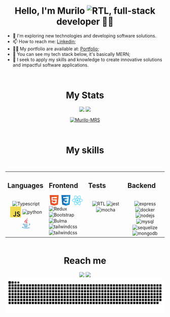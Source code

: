 <h1 align="center">Hello, I'm Murilo
  <img title="RTL" width="36px" src="https://camo.githubusercontent.com/e8e7b06ecf583bc040eb60e44eb5b8e0ecc5421320a92929ce21522dbc34c891/68747470733a2f2f6d656469612e67697068792e636f6d2f6d656469612f6876524a434c467a6361737252346961377a2f67697068792e676966">, full-stack developer 👨‍💻 </h1>

- 🤔 I'm exploring new technologies and developing software solutions.
- 📫 How to reach me: [Linkedin](https://www.linkedin.com/in/murilo-rodrigues-santana/);
- 👨‍💻 My portfolio are available at: [Portfolio](murilo-dev.vercel.app/);
- 🌱 You can see my tech stack below, it's basically MERN;
- 🔭 I seek to apply my skills and knowledge to create innovative solutions and impactful software applications.

<br/>

 <h1 align="center">My Stats</h1>

<div align="center">
  <img height="175em" src="https://github-readme-stats-murilo-mrs.vercel.app/api?username=Murilo-MRS&show_icons=true&theme=chartreuse-dark&hide_border=true&card_width=100&include_all_commits=true"/>
  <img height="180em" src="https://github-readme-stats-murilo-mrs.vercel.app/api/top-langs/?username=Murilo-MRS&layout=compact&card_width=120&hide_border=true&langs_count=7&theme=chartreuse-dark"/>
</div>

 <p align="center"> <a href="https://github.com/ryo-ma/github-profile-trophy"><img src="https://github-profile-trophy.vercel.app/?username=Murilo-MRS&column=-1&no-frame=true&theme=matrix" alt="Murilo-MRS" /></a> </p>

 <br/>

 <h1 align="center">My skills</h1>
 
<div align="center" style="display: inline-block"><br>
<table><tr>
<td valign="top" width="24%">
<h2>Languages</h2>
<div align="center" style="display: inline-block"><br>
  <img align="center" title="Typescript" width="30%" src="https://cdn.jsdelivr.net/gh/devicons/devicon/icons/typescript/typescript-plain.svg">
  <img align="center" title="Js" width="30%" src="https://raw.githubusercontent.com/devicons/devicon/master/icons/javascript/javascript-original.svg">
  <img align="center" title="python" width="30%" src="https://cdn.jsdelivr.net/gh/devicons/devicon/icons/python/python-original.svg">
  <img align="center" title="java" width="30%" src="https://raw.githubusercontent.com/devicons/devicon/master/icons/java/java-original.svg">
</div>
</td><td valign="top" width="24%"> 
<h2>Frontend</h2>
  <img align="center" title="HTML" width="30%" src="https://raw.githubusercontent.com/devicons/devicon/master/icons/html5/html5-original.svg">
  <img align="center" title="CSS" width="30%" src="https://raw.githubusercontent.com/devicons/devicon/master/icons/css3/css3-original.svg">
  <img align="center" title="Reactjs" width="30%" src="https://raw.githubusercontent.com/devicons/devicon/master/icons/react/react-original.svg">
  <img align="center" title="Redux" width="30%" src="https://cdn.jsdelivr.net/gh/devicons/devicon/icons/redux/redux-original.svg">
  <img align="center" title="Bootstrap" width="30%" src="https://cdn.jsdelivr.net/gh/devicons/devicon/icons/bootstrap/bootstrap-original-wordmark.svg">
  <img align="center" title="Bulma" width="30%" src="https://cdn.jsdelivr.net/gh/devicons/devicon/icons/bulma/bulma-plain.svg" />
  <img align="center" title="tailwindcss" width="30%" src="https://cdn.jsdelivr.net/gh/devicons/devicon/icons/tailwindcss/tailwindcss-plain.svg" />
<img align="center" title="tailwindcss" width="30%" src="https://cdn.jsdelivr.net/gh/devicons/devicon/icons/vuejs/vuejs-original.svg" />
</div>
</td><td valign="top" width="24%">
<h2>Tests</h2>
<div align="center" style="display: inline-block"><br>
  <img align="center" title="RTL" width="30%" src="https://testing-library.com/img/octopus-128x128.png">
  <img align="center" title="jest" width="30%" src="https://cdn.jsdelivr.net/gh/devicons/devicon/icons/jest/jest-plain.svg">
  <img align="center" title="mocha" width="30%" src="https://cdn.jsdelivr.net/gh/devicons/devicon/icons/mocha/mocha-plain.svg">
</div>
</td><td valign="top" width="24%">
<h2>Backend</h2>
<div align="center" style="display: inline-block"><br>
  <img align="center" title="express" width="30%" src="https://skillicons.dev/icons?i=express&theme=light">
  <img align="center" title="docker" width="30%" src="https://cdn.jsdelivr.net/gh/devicons/devicon/icons/docker/docker-original-wordmark.svg">
  <img align="center" title="nodejs" width="30%" src="https://cdn.jsdelivr.net/gh/devicons/devicon/icons/nodejs/nodejs-original.svg">
  <img align="center" title="mysql" width="30%" src="https://cdn.jsdelivr.net/gh/devicons/devicon/icons/mysql/mysql-original.svg">
  <img align="center" title="sequelize" width="30%" src="https://cdn.jsdelivr.net/gh/devicons/devicon/icons/sequelize/sequelize-original.svg" />
  <img align="center" title="mongodb" width="30%" src="https://cdn.jsdelivr.net/gh/devicons/devicon/icons/mongodb/mongodb-original-wordmark.svg" />
</div>
</td></tr>
</table>
</div>
 
 <br/>
 
 <h1 align="center">Reach me</h1>
 
<div align="center"> 
  <a href="https://www.linkedin.com/in/murilo-rodrigues-santana" target="_blank"><img src="https://img.shields.io/badge/-LinkedIn-%230077B5?style=for-the-badge&logo=linkedin&logoColor=white" target="_blank"></a>
  <a href="mailto:murilosantana1993@gmail.com" target="_blank"><img src="https://img.shields.io/badge/Gmail-D14836?style=for-the-badge&logo=gmail&logoColor=white" target="_blank"></a>

<picture>
  <source media="(prefers-color-scheme: dark)" srcset="https://raw.githubusercontent.com/Murilo-MRS/Murilo-MRS/output/github-contribution-grid-snake-dark.svg">
  <source media="(prefers-color-scheme: light)" srcset="https://raw.githubusercontent.com/Murilo-MRS/Murilo-MRS/output/github-contribution-grid-snake.svg">
  <img alt="github contribution grid snake animation" src="https://raw.githubusercontent.com/Murilo-MRS/Murilo-MRS/output/github-contribution-grid-snake.svg">
</picture>
    
</div>



